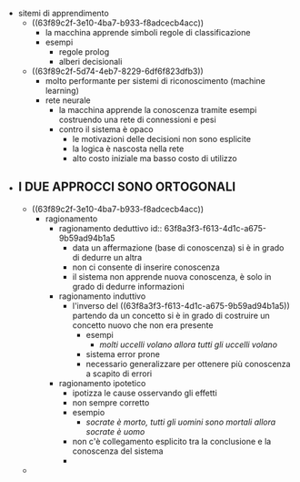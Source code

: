 - sitemi di apprendimento
	- ((63f89c2f-3e10-4ba7-b933-f8adcecb4acc))
		- la macchina apprende simboli regole di classificazione
		- esempi
			- regole prolog
			- alberi decisionali
	- ((63f89c2f-5d74-4eb7-8229-6df6f823dfb3))
		- molto performante per sistemi di riconoscimento (machine learning)
		- rete neurale
			- la macchina apprende la conoscenza tramite esempi costruendo una rete di connessioni e pesi
			- contro il sistema è opaco
				- le motivazioni delle decisioni non sono esplicite
				- la logica è nascosta nella rete
				- alto costo iniziale ma basso costo di utilizzo
- I DUE APPROCCI SONO ORTOGONALI
	-
	- ((63f89c2f-3e10-4ba7-b933-f8adcecb4acc))
		- ragionamento
			- ragionamento deduttivo
			  id:: 63f8a3f3-f613-4d1c-a675-9b59ad94b1a5
				- data un affermazione (base di conoscenza) si è in grado di dedurre un altra
				- non ci consente di inserire conoscenza
				- il sistema non apprende nuova conoscenza, è solo in grado di dedurre informazioni
			- ragionamento induttivo
				- l'inverso del ((63f8a3f3-f613-4d1c-a675-9b59ad94b1a5)) partendo da un concetto si è in grado di costruire un concetto nuovo che non era presente
					- esempi
						- *molti uccelli volano allora tutti gli uccelli volano*
					- sistema error prone
					- necessario generalizzare per ottenere più conoscenza a scapito di errori
			- ragionamento ipotetico
				- ipotizza le cause osservando gli effetti
				- non sempre corretto
				- esempio
					- *socrate è morto, tutti gli uomini sono mortali allora socrate è uomo*
				- non c'è collegamento esplicito tra la conclusione e la conoscenza del sistema
				-
	-